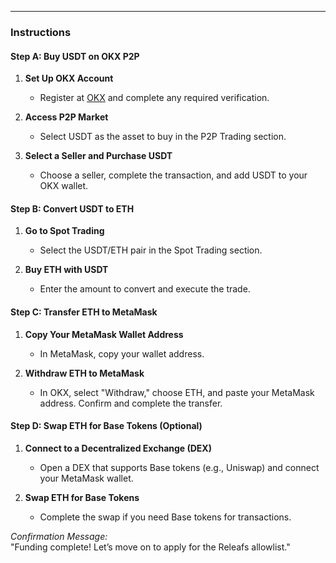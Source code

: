 
---

### Instructions

#### Step A: Buy USDT on OKX P2P
1. **Set Up OKX Account**
   - Register at [OKX](https://www.okx.com/) and complete any required verification.

2. **Access P2P Market**
   - Select USDT as the asset to buy in the P2P Trading section.

3. **Select a Seller and Purchase USDT**
   - Choose a seller, complete the transaction, and add USDT to your OKX wallet.

#### Step B: Convert USDT to ETH
1. **Go to Spot Trading**
   - Select the USDT/ETH pair in the Spot Trading section.

2. **Buy ETH with USDT**
   - Enter the amount to convert and execute the trade.

#### Step C: Transfer ETH to MetaMask
1. **Copy Your MetaMask Wallet Address**
   - In MetaMask, copy your wallet address.

2. **Withdraw ETH to MetaMask**
   - In OKX, select "Withdraw," choose ETH, and paste your MetaMask address. Confirm and complete the transfer.

#### Step D: Swap ETH for Base Tokens (Optional)
1. **Connect to a Decentralized Exchange (DEX)**
   - Open a DEX that supports Base tokens (e.g., Uniswap) and connect your MetaMask wallet.

2. **Swap ETH for Base Tokens**
   - Complete the swap if you need Base tokens for transactions.

*Confirmation Message:*  
"Funding complete! Let’s move on to apply for the Releafs allowlist."
